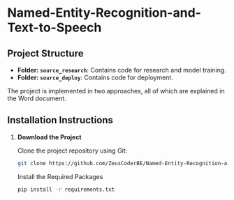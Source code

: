 # Named-Entity-Recognition-and-Text-to-Speech

## Project Structure

- **Folder: `source_research`**: Contains code for research and model training.
- **Folder: `source_deploy`**: Contains code for deployment.

The project is implemented in two approaches, all of which are explained in the Word document.

## Installation Instructions

1. **Download the Project**

   Clone the project repository using Git:

   ```bash
   git clone https://github.com/ZeusCoderBE/Named-Entity-Recognition-and-Text-to-Speech.git
    ```
   
   Install the Required Packages
   
   ```bash
   pip install -r requirements.txt
    ```
